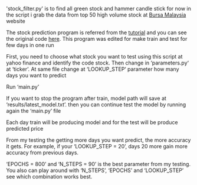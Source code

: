 'stock_filter.py' is to find all green stock and hammer candle stick for now in the script i grab the data from top 50 high volume stock at [Bursa Malaysia]( https://www.bursamalaysia.com/market_information/shariah_compliant_equities_prices?top_stock=top_active&per_page=50&page=1) website

The stock prediction program is referred from the [tutorial](https://www.thepythoncode.com/article/stock-price-prediction-in-python-using-tensorflow-2-and-keras) and you can see the original code [here]( https://github.com/x4nth055/pythoncode-tutorials/tree/master/machine-learning/stock-prediction). This program was edited for make train and test for few days in one run

First, you need to choose what stock you want to test using this script at yahoo finance and identify the code stock. Then change in ‘parameters.py‘ at ‘ticker’. At same file change at ‘LOOKUP_STEP‘ parameter how many days you want to predict

Run ‘main.py’

If you want to stop the program after train, model path will save at ‘results/latest_model.txt’. then you can continue test the model by running again the ‘main.py’ file

Each day train will be producing model and for the test will be produce predicted price

From my testing the getting more days you want predict, the more accuracy it gets. For example, if your ‘LOOKUP_STEP = 20’, days 20 more gain more accuracy from previous days.

‘EPOCHS = 800’ and ‘N_STEPS = 90’ is the best parameter from my testing. You also can play around with ‘N_STEPS’, ‘EPOCHS’ and ‘LOOKUP_STEP’ see which combination works best.

